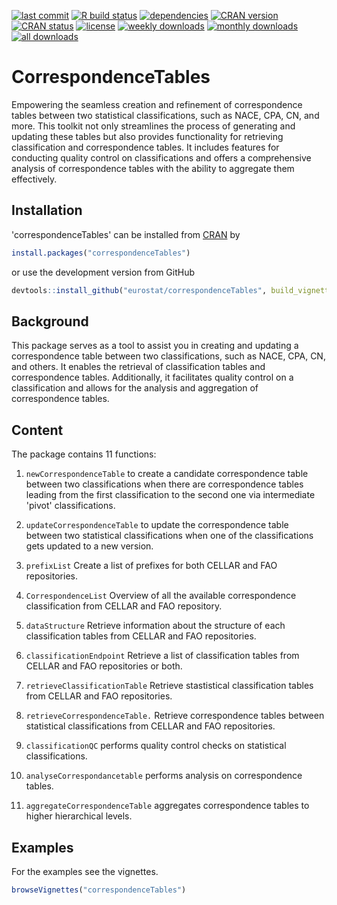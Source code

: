<!-- badges: start -->
[![last commit](https://img.shields.io/github/last-commit/eurostat/correspondenceTables?style=flat)](https://github.com/eurostat/correspondenceTables/commits/)
[![R build
status](https://github.com/eurostat/correspondenceTables/workflows/R-CMD-check/badge.svg)](https://github.com/eurostat/correspondenceTables/actions)
[![dependencies](https://tinyverse.netlify.com/badge/correspondenceTables)](https://CRAN.R-project.org/package=correspondenceTables)
[![CRAN version](https://www.r-pkg.org/badges/version/correspondenceTables)](https://CRAN.R-project.org/package=correspondenceTables)
[![CRAN status](https://badges.cranchecks.info/flavor/r-release-linux-x86_64/correspondenceTables.svg)](https://cran.r-project.org/web/checks/check_results_correspondenceTables.html)
[![license](https://img.shields.io/badge/license-EUPL-success)](https://joinup.ec.europa.eu/collection/eupl/eupl-text-eupl-12)
[![weekly downloads](https://cranlogs.r-pkg.org/badges/last-week/correspondenceTables)](https://CRAN.R-project.org/package=correspondenceTables)
[![monthly downloads](https://cranlogs.r-pkg.org/badges/correspondenceTables)](https://CRAN.R-project.org/package=correspondenceTables)
[![all downloads](https://cranlogs.r-pkg.org/badges/grand-total/correspondenceTables)](https://CRAN.R-project.org/package=correspondenceTables)
<!-- badges: end -->

# CorrespondenceTables

Empowering the seamless creation and refinement of correspondence tables between two statistical classifications, such as NACE, CPA, CN, and more.
This toolkit not only streamlines the process of generating and updating these tables but also provides functionality for retrieving classification and correspondence tables.
It includes features for conducting quality control on classifications and offers a comprehensive analysis of correspondence tables with the ability to aggregate them effectively.

## Installation

'correspondenceTables' can be installed from [CRAN](https://CRAN.R-project.org/package=correspondenceTables) by 

```R
install.packages("correspondenceTables")
```

or use the development version from GitHub

```R
devtools::install_github("eurostat/correspondenceTables", build_vignettes = TRUE)
```

## Background

This package serves as a tool to assist you in creating and updating a correspondence table between two classifications, such as NACE, CPA, CN, and others. It enables the retrieval of classification tables and correspondence tables. Additionally, it facilitates quality control on a classification and allows for the analysis and aggregation of correspondence tables.

## Content

The package contains 11 functions:

1. `newCorrespondenceTable` to create a candidate correspondence table between two classifications when there are correspondence tables leading from the first classification to the second one via intermediate 'pivot' classifications.

2. `updateCorrespondenceTable` to update the correspondence table between two statistical classifications when one of the classifications gets updated to a new version.

3. `prefixList` Create a list of prefixes for both CELLAR and FAO repositories.

4. `CorrespondenceList` Overview of all the available correspondence classification from CELLAR and FAO repository.

5. `dataStructure`  Retrieve information about the structure of each classification tables from CELLAR and FAO repositories.

6. `classificationEndpoint` Retrieve a list of classification tables from CELLAR and FAO repositories or both.

7. `retrieveClassificationTable` Retrieve stastistical classification tables from CELLAR and FAO repositories.

8. `retrieveCorrespondenceTable.` Retrieve correspondence tables between statistical classifications from CELLAR and FAO repositories.

9. `classificationQC` performs quality control checks on statistical classifications.

10. `analyseCorrespondancetable` performs analysis on correspondence tables.  

11. `aggregateCorrespondenceTable` aggregates correspondence tables to higher hierarchical levels.

## Examples

For the examples see the vignettes.
```R
browseVignettes("correspondenceTables")
```
